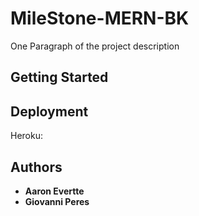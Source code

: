 # MileStone-MERN-BK

One Paragraph of the project description


## Getting Started

## Deployment

Heroku: 

## Authors

  - **Aaron Evertte** 
  - **Giovanni Peres**

